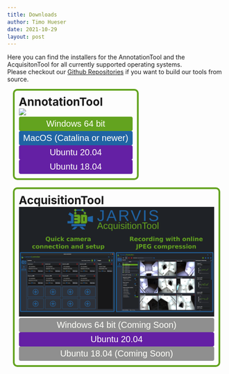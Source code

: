 ```yaml
---
title: Downloads
author: Timo Hueser
date: 2021-10-29
layout: post
---
```


<style>
.flex_align {
	display: flex;
	flex-flow: no wrap;
	flex-direction: row;
}

@media all and (max-width: 500px) {
	.flex_align {
		display: flex;
		flex-flow: wrap;
		flex-direction: column;
	}
}

.frame {
  border: 4px solid #63a31f;
  padding: 10px 10px;
  border-radius: 10px;
  margin-right: 2.5%;
  margin-left: 2.5%;
	width = 30%;
}

.button {
  border: none;
  color: #fffffa;
  padding: 5px 10px 5px 10px;
  text-align: center;
  text-decoration: none;
  display: inline-block;
  font-size: 20px;
  cursor: pointer;
  border-radius: 4px;
  display: inline-block;
  width: auto;
  float: center;
  width:100%;
  background-color: #63a31f;
  align: center;
}

.button_green {
  background-color: #63a31f;
}

.button_gray {
  background-color: #8f8f8f;
}

.button_blue {
  background-color: #2064a4ff;
}

.button_purple {
  background-color: #6420a4;
}

</style>




Here you can find the installers for the AnnotationTool and the AcquisitonTool for all currently supported operating systems.\
Please checkout our [Github Repositories](https://github.com/JARVIS-MoCap) if you want to build our tools from source.

<div class="flex_align">
<div class="frame">
<span style="font-size:26px"><b>AnnotationTool</b></span><br>
<img width="100%" src="docs/assets/gifs/Annotation_Tool_Vid.gif">
<form method="get" action="https://github.com/JARVIS-MoCap/JARVIS-AnnotationTool/releases/download/v1.0/AnnotationTool_Installer_Windows.msi">
<button class="button button_green">Windows 64 bit</button>
</form>
<form method="get" action="https://github.com/JARVIS-MoCap/JARVIS-AnnotationTool/releases/download/v1.0/AnnotationTool_MacOS.zip">
<button class="button button_blue">MacOS (Catalina or newer)</button>
</form>
<form method="get" action="https://github.com/JARVIS-MoCap/JARVIS-AnnotationTool/releases/download/v1.0/JARVIS-AnnotationTool_0.3-1_amd64_Ubuntu_2004.deb">
<button class="button button_purple">Ubuntu 20.04</button>
</form>
<form method="get" action="https://github.com/JARVIS-MoCap/JARVIS-AnnotationTool/releases/download/v1.0/JARVIS-AnnotationTool_0.3-1_amd64_1804.deb">
<button class="button button_purple">Ubuntu 18.04</button>
</form>
</div>
</div>
<br>


<div class="flex_align">
<div class="frame">
<span style="font-size:26px"><b>AcquisitionTool</b></span><br>
<img width="100%" src="docs/assets/JARVIS_AcquisitionTool.png">
<button class="button button_gray">Windows 64 bit (Coming Soon)</button>
<form method="get" action="https://github.com/JARVIS-MoCap/JARVIS-AcquisitionTool/releases/download/v1.0/JARVIS-AcquisitionTool_0.3-1_amd64_2004.deb">
<button class="button button_purple">Ubuntu 20.04</button>
</form>
<button class="button button_gray">Ubuntu 18.04 (Coming Soon)</button>
</div>
</div>
<br>
